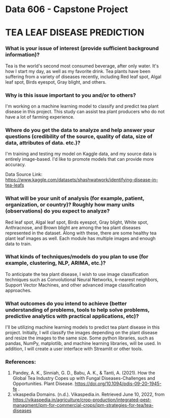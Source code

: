 # Data 606 - Capstone Project

# TEA LEAF DISEASE PREDICTION

### What is your issue of interest (provide sufficient background information)?

Tea is the world's second most consumed beverage, after only water. It's how I start my day, as well as my favorite drink. Tea plants have been suffering from a variety of diseases recently, including Red leaf spot, Algal leaf spot, Birds eyespot, Gray blight, and others.

### Why is this issue important to you and/or to others?

I'm working on a machine learning model to classify and predict tea plant disease in this project. This study can assist tea plant producers who do not have a lot of farming experience.

### Where do you get the data to analyze and help answer your questions (credibility of the source, quality of data, size of data, attributes of data. etc.)?

I'm training and testing my model on Kaggle data, and my source data is entirely image-based. I'd like to promote models that can provide more accuracy.

Data Source Link: https://www.kaggle.com/datasets/shashwatwork/identifying-disease-in-tea-leafs

### What will be your unit of analysis (for example, patient, organization, or country)? Roughly how many units (observations) do you expect to analyze?

Red leaf spot, Algal leaf spot, Birds eyespot, Gray blight, White spot, Anthracnose, and Brown blight are among the tea plant diseases represented in the dataset. Along with these, there are some healthy tea plant leaf images as well. Each module has multiple images and enough data to train.

### What kinds of techniques/models do you plan to use (for example, clustering, NLP, ARIMA, etc.)?

To anticipate the tea plant disease, I wish to use image classification techniques such as Convolutional Neural Networks, k-nearest neighbors, Support Vector Machines, and other advanced image classification approaches.

### What outcomes do you intend to achieve (better understanding of problems, tools to help solve problems, predictive analytics with practical applications, etc)?

I'll be utilizing machine learning models to predict tea plant disease in this project. Initially, I will classify the images depending on the plant disease and resize the images to the same size. Some python libraries, such as pandas, NumPy, matplotlib, and machine learning libraries, will be used. In addition, I will create a user interface with Streamlit or other tools.


### References:

1) Pandey, A. K., Sinniah, G. D., Babu, A. K., & Tanti, A. (2021). How the Global Tea Industry Copes up with Fungal Diseases-Challenges and Opportunities. Plant Disease. https://doi.org/10.1094/pdis-09-20-1945-fe .
2)  vikaspedia Domains. (n.d.). Vikaspedia.in. Retrieved June 10, 2022, from https://vikaspedia.in/agriculture/crop-production/integrated-pest-managment/ipm-for-commercial-crops/ipm-strategies-for-tea/tea-diseases
